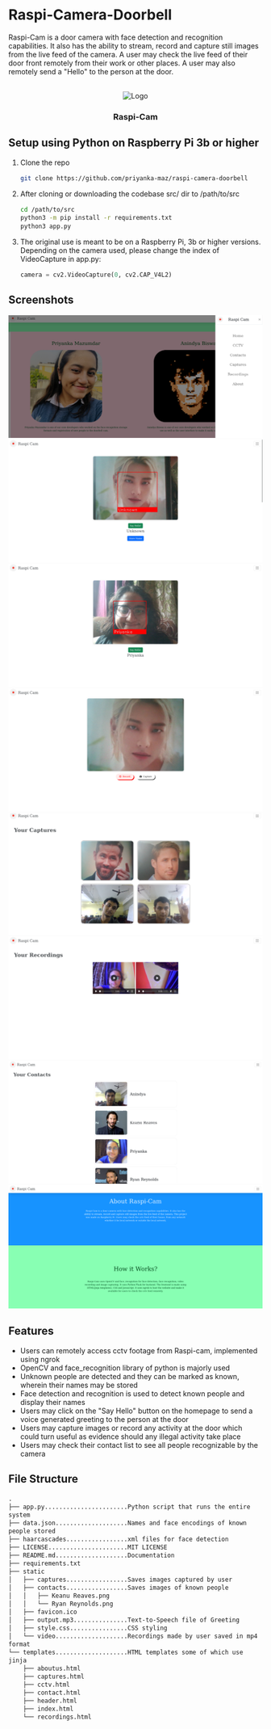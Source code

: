 # Raspi-Camera-Doorbell

Raspi-Cam is a door camera with face detection and recognition capabilities. It also has the ability to stream, record and capture still images from the live feed of the camera. A user may check the live feed of their door front remotely from their work or other places. A user may also remotely send a "Hello" to the person at the door.

<!-- PROJECT LOGO -->
<br />
<div align="center">
    <img src="static/favicon.ico" alt="Logo" width="80" height="80">
    <h3 align="center">Raspi-Cam</h3>
</div>

## Setup using Python on Raspberry Pi 3b or higher

1. Clone the repo
   ```sh
   git clone https://github.com/priyanka-maz/raspi-camera-doorbell
   ```

2. After cloning or downloading the codebase src/ dir to /path/to/src
    ```sh
    cd /path/to/src
    python3 -m pip install -r requirements.txt
    python3 app.py
    ```
3. The original use is meant to be on a Raspberry Pi, 3b or higher versions. 
   Depending on the camera used, please change the index of VideoCapture in app.py:
   ```python
   camera = cv2.VideoCapture(0, cv2.CAP_V4L2)
   ```
## Screenshots

![Navigation](screenshots/Navigation.png)
![Homepage for Unknown Person](screenshots/HomepageUnknown.png)
![Homepage for Known Person](screenshots/HomepageKnown.png)
![CCTV Footage](screenshots/CCTV.png)
![Captures](screenshots/Captures.png)
![Recordings](screenshots/Recordings.png)
![Contacts](screenshots/Contacts.png)
![About Us](screenshots/AboutUs.png)

## Features

- Users can remotely access cctv footage from Raspi-cam, implemented using ngrok
- OpenCV and face_recognition library of python is majorly used
- Unknown people are detected and they can be marked as known, wherein their names may be stored
- Face detection and recognition is used to detect 
  known people and display their names
- Users may click on the "Say Hello" button on the homepage 
  to send a voice generated greeting to the person at the door
- Users may capture images or record any activity at the door
  which could turn useful as evidence should any illegal activity take place
- Users may check their contact list to see all people recognizable by the camera

## File Structure

```
.
├── app.py.......................Python script that runs the entire system
├── data.json....................Names and face encodings of known people stored 
├── haarcascades.................xml files for face detection
├── LICENSE......................MIT LICENSE
├── README.md....................Documentation
├── requirements.txt
├── static
│   ├── captures.................Saves images captured by user
│   ├── contacts.................Saves images of known people
│   │   ├── Keanu Reaves.png
│   │   └── Ryan Reynolds.png
│   ├── favicon.ico
│   ├── output.mp3...............Text-to-Speech file of Greeting
│   ├── style.css................CSS styling
│   └── video....................Recordings made by user saved in mp4 format
└── templates....................HTML templates some of which use jinja
    ├── aboutus.html
    ├── captures.html
    ├── cctv.html
    ├── contact.html
    ├── header.html
    ├── index.html
    └── recordings.html
```
